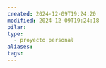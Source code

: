 ```yaml
---
created: 2024-12-09T19:24:20
modified: 2024-12-09T19:24:18
pilar: 
type:
  - proyecto personal
aliases: 
tags:
---
```

